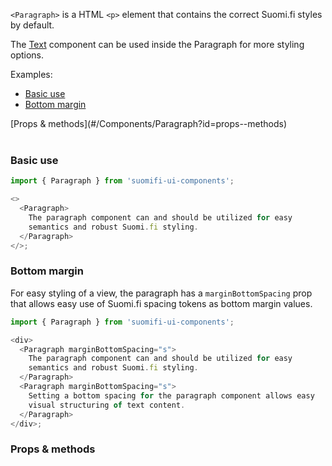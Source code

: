 `<Paragraph>` is a HTML `<p>` element that contains the correct Suomi.fi styles by default.

The [Text](./#/Components/Text) component can be used inside the Paragraph for more styling options.

Examples:

- [Basic use](./#/Components/Paragraph?id=basic-use)
- [Bottom margin](./#/Components/Paragraph?id=bottom-margin)

<div style="margin-bottom: 40px">
  [Props & methods](#/Components/Paragraph?id=props--methods)
</div>

### Basic use

```js
import { Paragraph } from 'suomifi-ui-components';

<>
  <Paragraph>
    The paragraph component can and should be utilized for easy
    semantics and robust Suomi.fi styling.
  </Paragraph>
</>;
```

### Bottom margin

For easy styling of a view, the paragraph has a `marginBottomSpacing` prop that allows easy use of Suomi.fi spacing tokens as bottom margin values.

```js
import { Paragraph } from 'suomifi-ui-components';

<div>
  <Paragraph marginBottomSpacing="s">
    The paragraph component can and should be utilized for easy
    semantics and robust Suomi.fi styling.
  </Paragraph>
  <Paragraph marginBottomSpacing="s">
    Setting a bottom spacing for the paragraph component allows easy
    visual structuring of text content.
  </Paragraph>
</div>;
```

### Props & methods
